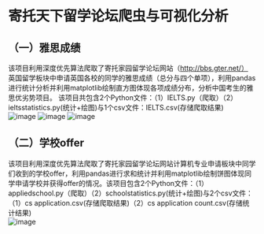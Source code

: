 # 寄托天下留学论坛爬虫与可视化分析
## （一）雅思成绩  
该项目利用深度优先算法爬取了寄托家园留学论坛网站（http://bbs.gter.net/） 英国留学板块中申请英国各校的同学的雅思成绩（总分与四个单项），利用pandas进行统计分析并利用matplotlib绘制直方图体现各项成绩分布，分析中国考生的雅思优劣势项目。
该项目共包含2个Python文件：（1）IELTS.py（爬取）（2）ieltsstatistics.py(统计+绘图)与1个csv文件：IELTS.csv(存储爬取结果)  
![image](https://github.com/Karenlyw/Website-Crawler-/blob/master/IELTS/IELTSoverall.png)
![image](https://github.com/Karenlyw/Website-Crawler-/blob/master/IELTS/IELTS%EF%BC%88Reading%20and%20Listening%EF%BC%89.png)
![image](https://github.com/Karenlyw/Website-Crawler-/blob/master/IELTS/IELTS%EF%BC%88Speaking%20and%20Writing%EF%BC%89.png)
## （二）学校offer  
该项目利用深度优先算法爬取了寄托家园留学论坛网站计算机专业申请板块中同学们收到的学校offer，利用pandas进行求和统计并利用matplotlib绘制饼图体现同学申请学校并获得offer的情况。该项目包含2个Python文件：（1）appliedschool.py（爬取）（2）schoolstatistics.py(统计+绘图)与2个csv文件：（1）cs application.csv(存储爬取结果)（2）cs application count.csv(存储统计结果)  
![image](https://github.com/Karenlyw/Website-Crawler-/blob/master/School/school%20statistics.png)

